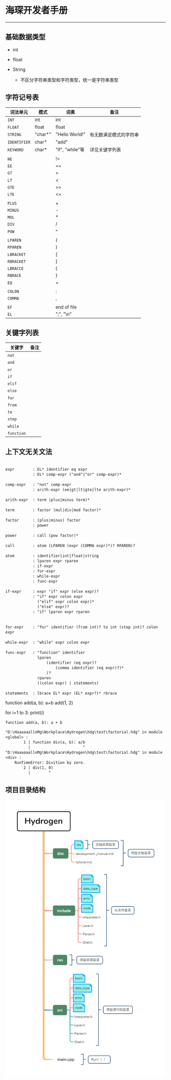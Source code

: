 # 海琛开发者手册

---

## 基础数据类型

- int
- float

- String
  - 不区分字符串类型和字符类型，统一是字符串类型

## 字符记号表

| 词法单元     | 模式    | 词素            | 备注                   |
| ------------ | ------- | --------------- | ---------------------- |
| `INT`        | int     | int             |                        |
| `FLOAT`      | float   | float           |                        |
| `STRING`     | "char*" | "Hello World!"  | 有无数满足模式的字符串 |
| `IDENTIFIER` | char*   | "add"           |                        |
| `KEYWORD`    | char*   | "if", "while"等 | 详见关键字列表         |
|              |         |                 |                        |
| `NE`         |         | !=              |                        |
| `EE`         |         | ==              |                        |
| `GT`         |         | >               |                        |
| `LT`         |         | <               |                        |
| `GTE`        |         | >=              |                        |
| `LTE`        |         | <=              |                        |
|              |         |                 |                        |
| `PLUS`       |         | +               |                        |
| `MINUS`      |         | -               |                        |
| `MUL`        |         | *               |                        |
| `DIV`        |         | /               |                        |
| `POW`        |         | ^               |                        |
|              |         |                 |                        |
| `LPAREN`     |         | (               |                        |
| `RPAREN`     |         | )               |                        |
| `LBRACKET`   |         | [               |                        |
| `RBRACKET`   |         | ]               |                        |
| `LBRACCE`    |         | {               |                        |
| `RBRACE`     |         | }               |                        |
| `EQ`         |         | =               |                        |
|              |         |                 |                        |
| `COLON`      |         | :               |                        |
| `COMMA`      |         | ,               |                        |
|              |         |                 |                        |
| `EF`         |         | end of file     |                        |
| `EL`         |         | ";", "\n"       |                        |



## 关键字列表

| 关键字     | 备注 |
| ---------- | ---- |
| `not`      |      |
| `and`      |      |
| `or`       |      |
| `if`       |      |
| `elif`     |      |
| `else`     |      |
| `for`      |      |
| `from`     |      |
| `to`       |      |
| `step`     |      |
| `while`    |      |
| `function` |      |



## 上下文无关文法

```CFG

expr        : EL* identifier eq expr
            : EL* comp-expr ("and"|"or" comp-expr)*

comp-expr   : "not" comp-expr
            : arith-expr (ee|gt|lt|gte|lte arith-expr)*

arith-expr  : term (plus|minus term)* 

term        : factor (mul|div|mod factor)*

factor      : (plus|minus) factor
            : power

power       : call (pow factor)*

call        : atom (LPAREN (expr (COMMA expr)*)? RPAREN)?

atom        : identifier|int|float|string
            : lparen expr rparen
            : if-expr
            : for-expr
            : while-expr
            : func-expr

if-expr     : expr "if" expr (else expr)?
            : "if" expr colon expr 
              ("elif" expr colon expr)*
              ("else" expr)?
            : "if" lparen expr rparen
              

for-expr    : "for" identifier (from int)? to int (step int)? colon expr

while-expr  : "while" expr colon expr

func-expr   : "function" identifier 
              lparen 
                  (identifier (eq expr)? 
                      (comma identifier (eq expr)?)*
                  )?
              rparen
              ((colon expr) | statements)
              
statements  : lbrace EL* expr (EL* expr?)* rbrace
```

function add(a, b): a+b
add(1, 2)

for i=1 to 3: print(i)


```Hydrogen
function add(a, b): a + b
```

```error
"D:\HaaaaaalloMg\Workplace\Hydrogen\hdg\test\factorial.hdg" in module <global> :
        1 | function div(a, b): a/b
          |                       ^
"D:\HaaaaaalloMg\Workplace\Hydrogen\hdg\test\factorial.hdg" in module <div> :
    RunTimeError: Divition by zero.
        2 | div(1, 0)
          |        ^
```

## 项目目录结构

![Hydrogen项目目录结构](res/Hydrogen项目目录结构.png)
